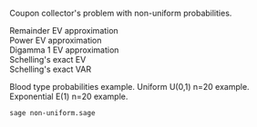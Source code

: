 Coupon collector's problem with non-uniform probabilities.

Remainder EV approximation\
Power EV approximation\
Digamma 1 EV approximation\
Schelling's exact EV\
Schelling's exact VAR

Blood type probabilities example.
Uniform U(0,1) n=20 example.\
Exponential E(1) n=20 example.

```bash
sage non-uniform.sage
```
